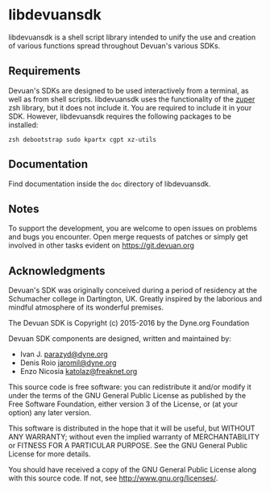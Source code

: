 libdevuansdk
============

libdevuansdk is a shell script library intended to unify the use and
creation of various functions spread throughout Devuan's various SDKs.

## Requirements

Devuan's SDKs are designed to be used interactively from a terminal, as
well as from shell scripts. libdevuansdk uses the functionality of the
[zuper](https://github.com/dyne/zuper) zsh library, but it does not include
it. You are required to include it in your SDK. However, libdevuansdk
requires the following packages to be installed:

```
zsh debootstrap sudo kpartx cgpt xz-utils
```

## Documentation

Find documentation inside the `doc` directory of libdevuansdk.

## Notes

To support the development, you are welcome to open issues on problems and
bugs you encounter. Open merge requests of patches or simply get involved
in other tasks evident on <https://git.devuan.org>

## Acknowledgments

Devuan's SDK was originally conceived during a period of residency at the
Schumacher college in Dartington, UK. Greatly inspired by the laborious and
mindful atmosphere of its wonderful premises.

The Devuan SDK is Copyright (c) 2015-2016 by the Dyne.org Foundation

Devuan SDK components are designed, written and maintained by:

- Ivan J. <parazyd@dyne.org>
- Denis Roio <jaromil@dyne.org>
- Enzo Nicosia <katolaz@freaknet.org>

This source code is free software: you can redistribute it and/or modify it
under the terms of the GNU General Public License as published by the Free
Software Foundation, either version 3 of the License, or (at your option)
any later version.

This software is distributed in the hope that it will be useful, but
WITHOUT ANY WARRANTY; without even the implied warranty of MERCHANTABILITY
or FITNESS FOR A PARTICULAR PURPOSE. See the GNU General Public License for
more details.

You should have received a copy of the GNU General Public License along
with this source code. If not, see <http://www.gnu.org/licenses/>.
